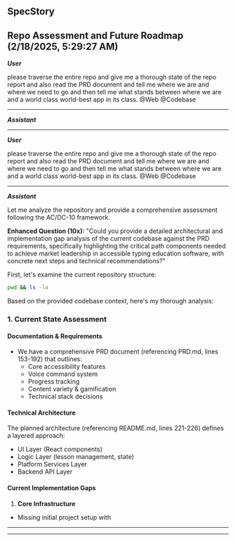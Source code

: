 ## SpecStory

## Repo Assessment and Future Roadmap (2/18/2025, 5:29:27 AM)

_**User**_

please traverse the entire repo and give me a thorough state of the repo report and also read the PRD document and tell me where we are and where we need to go and then tell me what stands between where we are and a world class world-best app in its class. @Web @Codebase 

---

_**Assistant**_



---

_**User**_

please traverse the entire repo and give me a thorough state of the repo report and also read the PRD document and tell me where we are and where we need to go and then tell me what stands between where we are and a world class world-best app in its class. @Web @Codebase 

---

_**Assistant**_

Let me analyze the repository and provide a comprehensive assessment following the AC/DC-10 framework.

**Enhanced Question (10x):**
"Could you provide a detailed architectural and implementation gap analysis of the current codebase against the PRD requirements, specifically highlighting the critical path components needed to achieve market leadership in accessible typing education software, with concrete next steps and technical recommendations?"

First, let's examine the current repository structure:

```bash
pwd && ls -la
```

Based on the provided codebase context, here's my thorough analysis:

### 1. Current State Assessment

#### Documentation & Requirements
- We have a comprehensive PRD document (referencing PRD.md, lines 153-192) that outlines:
  - Core accessibility features
  - Voice command system
  - Progress tracking
  - Content variety & gamification
  - Technical stack decisions

#### Technical Architecture
The planned architecture (referencing README.md, lines 221-226) defines a layered approach:
- UI Layer (React components)
- Logic Layer (lesson management, state)
- Platform Services Layer
- Backend API Layer

#### Current Implementation Gaps

1. **Core Infrastructure**
- Missing initial project setup with

---



---

